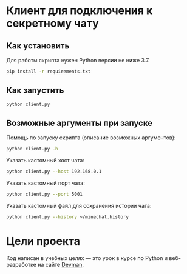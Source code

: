 # Клиент для подключения к секретному чату

## Как установить

Для работы скрипта нужен Python версии не ниже 3.7.

```bash
pip install -r requirements.txt
```

## Как запустить

```bash
python client.py
```

## Возможные аргументы при запуске

Помощь по запуску скрипта (описание возможных аргументов):

```bash
python client.py -h
```

Указать кастомный хост чата:

```bash
python client.py --host 192.168.0.1
```

Указать кастомный порт чата:

```bash
python client.py --port 5001
```

Указать кастомный файл для сохранения истории чата:

```bash
python client.py --history ~/minechat.history
```

# Цели проекта

Код написан в учебных целях — это урок в курсе по Python и веб-разработке на сайте [Devman](https://dvmn.org).